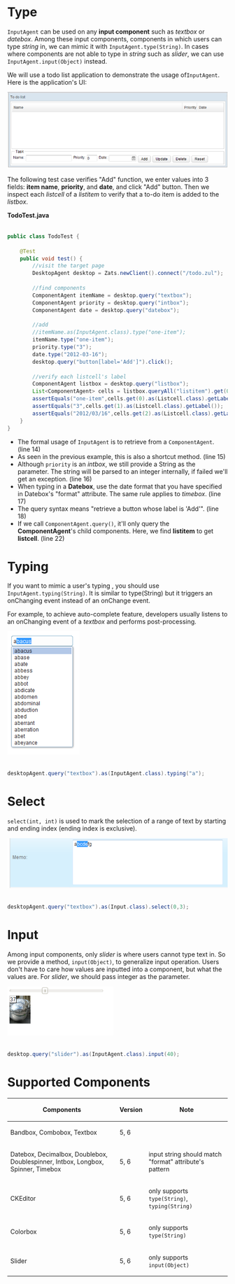 

# Type

`InputAgent` can be used on any **input component** such as *textbox* or
*datebox*. Among these input components, components in which users can
type *string* in, we can mimic it with `InputAgent.type(String)`. In
cases where components are not able to type in *string* such as
*slider*, we can use `InputAgent.input(Object)` instead.

We will use a todo list application to demonstrate the usage
of`InputAgent`. Here is the application's UI:

![](images/Smalltalk-MimicLibrary-todolist.png)

The following test case verifies "Add" function, we enter values into 3
fields: <b>item name</b>, <b>priority</b>, and <b>date</b>, and click
"Add" button. Then we inspect each *listcell* of a *listitem* to verify
that a to-do item is added to the *listbox*.

**TodoTest.java**

```java

public class TodoTest {

    @Test
    public void test() {
        //visit the target page
        DesktopAgent desktop = Zats.newClient().connect("/todo.zul");

        //find components
        ComponentAgent itemName = desktop.query("textbox");
        ComponentAgent priority = desktop.query("intbox");
        ComponentAgent date = desktop.query("datebox");

        //add
        //itemName.as(InputAgent.class).type("one-item");
        itemName.type("one-item");
        priority.type("3");
        date.type("2012-03-16");
        desktop.query("button[label='Add']").click();
        
        //verify each listcell's label
        ComponentAgent listbox = desktop.query("listbox");
        List<ComponentAgent> cells = listbox.queryAll("listitem").get(0).getChildren();
        assertEquals("one-item",cells.get(0).as(Listcell.class).getLabel());
        assertEquals("3",cells.get(1).as(Listcell.class).getLabel());
        assertEquals("2012/03/16",cells.get(2).as(Listcell.class).getLabel());
    }
}
```

- The formal usage of `InputAgent` is to retrieve from a
  `ComponentAgent`. (line 14)
- As seen in the previous example, this is also a shortcut method. (line
  15)
- Although `priority` is an *intbox*, we still provide a String as the
  parameter. The string will be parsed to an integer internally, if
  failed we'll get an exception. (line 16)
- When typing in a <b>Datebox</b>, use the date format that you have
  specified in Datebox's "format" attribute. The same rule applies to
  *timebox*. (line 17)
- The query syntax means "retrieve a button whose label is 'Add'". (line
  18)
- If we call `ComponentAgent.query()`, it'll only query the
  <b>ComponentAgent</b>'s child components. Here, we find
  <b>listitem</b> to get <b>listcell</b>. (line 22)

# Typing

If you want to mimic a user's typing , you should use
`InputAgent.typing(String)`. It is similar to type(String) but it
triggers an onChanging event instead of an onChange event.

For example, to achieve auto-complete feature, developers usually
listens to an onChanging event of a *textbox* and performs
post-processing.

![](images/Zats-mimic-typing.png)

```java

desktopAgent.query("textbox").as(InputAgent.class).typing("a");
```

# Select

`select(int, int)` is used to mark the selection of a range of text by
starting and ending index (ending index is exclusive).

![](images/Zats-mimic-selection.png)

```java

desktopAgent.query("textbox").as(Input.class).select(0,3);
```

# Input

Among input components, only *slider* is where users cannot type text
in. So we provide a method, `input(Object)`, to generalize input
operation. Users don't have to care how values are inputted into a
component, but what the values are. For *slider*, we should pass integer
as the parameter.

![](images/Zats-mimic-input.png)

```java

desktop.query("slider").as(InputAgent.class).input(40);
```

# Supported Components

<table>
<thead>
<tr class="header">
<th><center>
<p>Components</p>
</center></th>
<th><center>
<p>Version</p>
</center></th>
<th><center>
<p>Note</p>
</center></th>
</tr>
</thead>
<tbody>
<tr class="odd">
<td><p>Bandbox, Combobox, Textbox</p></td>
<td><p>5, 6</p></td>
<td></td>
</tr>
<tr class="even">
<td><p>Datebox, Decimalbox, Doublebox, Doublespinner, Intbox, Longbox,
Spinner, Timebox</p></td>
<td><p>5, 6</p></td>
<td><p>input string should match "format" attribute's pattern</p></td>
</tr>
<tr class="odd">
<td><p>CKEditor</p></td>
<td><p>5, 6</p></td>
<td><p>only supports <code>type(String)</code>,
<code>typing(String)</code></p></td>
</tr>
<tr class="even">
<td><p>Colorbox</p></td>
<td><p>5, 6</p></td>
<td><p>only supports <code>type(String)</code></p></td>
</tr>
<tr class="odd">
<td><p>Slider</p></td>
<td><p>5, 6</p></td>
<td><p>only supports <code>input(Object)</code></p></td>
</tr>
</tbody>
</table>

 
